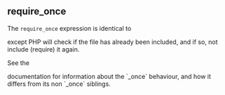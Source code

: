 
 
## require_once
 

 
 The `require_once` expression is identical to <!-- start function -->
<!--
require
--> except PHP will check if the file has already been included, and if so, not include (require) it again. 
 
 See the <!-- start function -->
<!--
include_once
--> documentation for information about the `_once` behaviour, and how it differs from its non `_once` siblings. 

